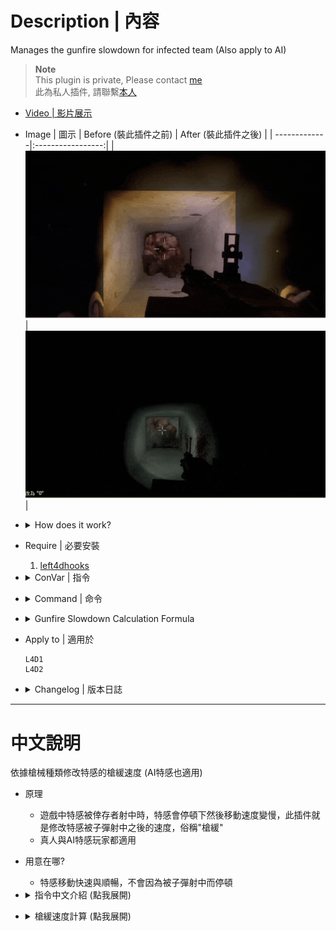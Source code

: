 # Description | 內容
Manages the gunfire slowdown for infected team (Also apply to AI)

> __Note__ <br/>
This plugin is private, Please contact [me](https://github.com/fbef0102/Game-Private_Plugin#私人插件列表-private-plugins-list)<br/>
此為私人插件, 請聯繫[本人](https://github.com/fbef0102/Game-Private_Plugin#私人插件列表-private-plugins-list)

* [Video | 影片展示](https://youtu.be/TtGyesF7mhs)

* Image | 圖示
	| Before (裝此插件之前)  			| After (裝此插件之後) |
	| -------------|:-----------------:|
	| ![l4d_si_slowdown_gunfire_1](image/l4d_si_slowdown_gunfire_1.gif)|![l4d_si_slowdown_gunfire_2](image/l4d_si_slowdown_gunfire_2.gif)|

* <details><summary>How does it work?</summary>

	* Modify movement speed while special infected get shot by survivor
	* No gunfire slowdown, make special infected move faster and smoother
	* Apply to both human and AI infected
</details>

* Require | 必要安裝
	1. [left4dhooks](https://forums.alliedmods.net/showthread.php?t=321696)

* <details><summary>ConVar | 指令</summary>

	* cfg/sourcemod/l4d_si_slowdown_gunfire.cfg
		```php
		// Maximum slowdown from gunfire for AI SI (-1: Game default settings; 0.0: No slowdown, 0.01-1.0: 1%%-100%% slowdown)
		l4d_si_slowdown_gunfire_ai "0.0"

		// Maximum slowdown from gunfire for SI Player (-1: Game default settings; 0.0: No slowdown, 0.01-1.0: 1%%-100%% slowdown)
		l4d_si_slowdown_gunfire_player "0.0"

		// Maximum slowdown from gunfire for the AI Tank (-1: Game default settings; 0.0: No slowdown, 0.01-1.0: 1%%-100%% slowdown)
		l4d_si_slowdown_gunfire_tank_ai "0.17"

		// Maximum slowdown from gunfire for the Tank Player (-1: Game default settings; 0.0: No slowdown, 0.01-1.0: 1%%-100%% slowdown)
		l4d_si_slowdown_gunfire_tank_player "0.1"

		// Fire causes this much slowdown * SI/Tank Maximum slowdown. (-1: Game default settings; 0.0: No slowdown)
		l4d_si_slowdown_gunfire_fire_percent "0.0"

		// Pistols cause this much slowdown * SI/Tank Maximum slowdown. (-1: Game default settings; 0.0: No slowdown)
		l4d_si_slowdown_gunfire_pistol_percent "-1.0"

		// Deagles cause this much slowdown * SI/Tank Maximum slowdown. (-1: Game default settings; 0.0: No slowdown)
		l4d_si_slowdown_deagle_percent "0.3"

		// Unsilenced uzis cause this much slowdown * SI/Tank Maximum slowdown. (-1: Game default settings; 0.0: No slowdown)
		l4d_si_slowdown_gunfire_uzi_percent "0.3"

		// MP5s cause this much slowdown * SI/Tank Maximum slowdown. (-1: Game default settings; 0.0: No slowdown)
		l4d_si_slowdown_gunfire_mp5_percent "0.32"

		// Silenced Uzis cause this much slowdown * SI/Tank Maximum slowdown. (-1: Game default settings; 0.0: No slowdown)
		l4d_si_slowdown_gunfire_mac_percent "0.3"

		// AKs cause this much slowdown * SI/Tank Maximum slowdown. (-1: Game default settings; 0.0: No slowdown)
		l4d_si_slowdown_gunfire_ak_percent "0.6"

		// M4s cause this much slowdown * SI/Tank Maximum slowdown. (-1: Game default settings; 0.0: No slowdown)
		l4d_si_slowdown_gunfire_m4_percent "0.6"

		// Scars cause this much slowdown * SI/Tank Maximum slowdown. (-1: Game default settings; 0.0: No slowdown)
		l4d_si_slowdown_gunfire_scar_percent "0.6"

		// Pump Shotguns cause this much slowdown * SI/Tank Maximum slowdown. (-1: Game default settings; 0.0: No slowdown)
		l4d_si_slowdown_gunfire_pump_percent "0.6"

		// Chrome Shotguns cause this much slowdown * SI/Tank Maximum slowdown. (-1: Game default settings; 0.0: No slowdown)
		l4d_si_slowdown_gunfire_chrome_percent "0.6"

		// Auto Shotguns cause this much slowdown * SI/Tank Maximum slowdown. (-1: Game default settings; 0.0: No slowdown)
		l4d_si_slowdown_gunfire_auto_percent "0.6"

		// Hunting Rifles cause this much slowdown * SI/Tank Maximum slowdown. (-1: Game default settings; 0.0: No slowdown)
		l4d_si_slowdown_gunfire_rifle_percent "0.6"

		// Scouts cause this much slowdown * SI/Tank Maximum slowdown. (-1: Game default settings; 0.0: No slowdown)
		l4d_si_slowdown_gunfire_scout_percent "0.8"

		// Military Rifles cause this much slowdown * SI/Tank Maximum slowdown. (-1: Game default settings; 0.0: No slowdown)
		l4d_si_slowdown_gunfire_military_percent "0.6"

		// AWP cause this much slowdown * SI/Tank Maximum slowdown. (-1: Game default settings; 0.0: No slowdown)
		l4d_si_slowdown_gunfire_awp_percent "0.8"

		// M60 cause this much slowdown * SI/Tank Maximum slowdown. (-1: Game default settings; 0.0: No slowdown)
		l4d_si_slowdown_gunfire_m60_percent "1.0"

		// Grenade Launcher cause this much slowdown * SI/Tank Maximum slowdown. (-1: Game default settings; 0.0: No slowdown)
		l4d_si_slowdown_gunfire_grenade_launcher_percent "1.0"

		// Minigun cause this much slowdown * SI/Tank Maximum slowdown. (-1: Game default settings; 0.0: No slowdown)
		l4d_si_slowdown_gunfire_minigun_percent "-1.0"

		// 50cal Machine gun cause this much slowdown * SI/Tank Maximum slowdown. (-1: Game default settings; 0.0: No slowdown)
		l4d_si_slowdown_gunfire_50cal_percent "-1.0"

		// Bomb Explosion cause this much slowdown * SI/Tank Maximum slowdown. (-1: Game default settings; 0.0: No slowdown)
		l4d_si_slowdown_gunfire_bomb_percent "-1.0"

		// Slowdown multiplier when crouch, _weapon_percent * SI/Tank Maximum slowdown * this value. (-1: Unchanged; 0.0: No slowdown)
		l4d_si_slowdown_gunfire_crouch_multi "0.5"
		```
</details>

* <details><summary>Command | 命令</summary>
	
	None
</details>

* <details><summary>Gunfire Slowdown Calculation Formula</summary>
	
	* Tank current speed is 210
		```php
		// If AI Tank being shot by ak47 bullet, speed is 210 - (210 * 0.17 * 0.6) = 188
		// If Tank Player being shot by ak47 bullet, speed is 210 - (210 * 0.1 * 0.6) = 197
		l4d_si_slowdown_gunfire_tank_ai "0.17"
		l4d_si_slowdown_gunfire_tank_player "0.1"
		l4d_si_slowdown_gunfire_ak_percent "0.6"
		```

	* Infected
		```php
		// If AI Infected being shot by any weapon, game default slowdown settings
		l4d_si_slowdown_gunfire_ai "-1.0"

		// If Infected Player being shot by any weapon, no slowdown
		l4d_si_slowdown_gunfire_player "0.0"
		```

	* Tank crouch speed is 75
		```php
		// If Tank Player being shot by ak47 bullet when crouch, speed is 75 - (75 * 0.8 * 1.0 * 0.5) = 45
		l4d_si_slowdown_gunfire_tank_player "0.8"
		l4d_si_slowdown_gunfire_ak_percent "1.0"

		l4d_si_slowdown_gunfire_crouch_multi "0.5"
		```
</details>

* Apply to | 適用於
	```
	L4D1
	L4D2
	```

* <details><summary>Changelog | 版本日誌</summary>

	* v1.1h (2024-2-28)
		* Control slowdown when crouch
		* Update cvars

	* v1.0h (2024-2-6)
		* Update cvars
		* Add MP5 and bomb explosion

	* v3.1 (2023-2-13)
		* Add a cvar
		* Remodify cvar name

	* v3.0
		* Remove water slowdown, couch speed control, only gunfire slowdown control
		* Add all weapons gunfire slowdown control including Minigun and 50cal Machine gun
		* Add AI infected and Player infected cvars
		* Modify gunfire slowdown calculation formula
		* Support L4D1

	* v2.7.1
		* [By Visor, Sir, darkid, Forgetest, A1m`, Derpduck](https://github.com/SirPlease/L4D2-Competitive-Rework/blob/master/addons/sourcemod/scripting/l4d2_slowdown_control.sp)
</details>

- - - -
# 中文說明
依據槍械種類修改特感的槍緩速度 (AI特感也適用)

* 原理
	* 遊戲中特感被倖存者射中時，特感會停頓下然後移動速度變慢，此插件就是修改特感被子彈射中之後的速度，俗稱"槍緩"
	* 真人與AI特感玩家都適用

* 用意在哪?
	* 特感移動快速與順暢，不會因為被子彈射中而停頓

* <details><summary>指令中文介紹 (點我展開)</summary>

	* cfg/sourcemod/l4d_si_slowdown_gunfire.cfg
		```php
		// AI 特感的槍緩 (-1: 遊戲預設; 0.0: 無槍緩，滿速移動, 0.01-1.0: 1%%-100%% 槍緩減少移動速度)
		l4d_si_slowdown_gunfire_ai "0.0"

		// 真人特感玩家的槍緩 (-1: 遊戲預設; 0.0: 無槍緩，滿速移動, 0.01-1.0: 1%%-100%% 槍緩減少移動速度)
		l4d_si_slowdown_gunfire_player "0.0"

		// AI Tank的槍緩 (-1: 遊戲預設; 0.0: 無槍緩，滿速移動, 0.01-1.0: 1%%-100%% 槍緩減少移動速度)
		l4d_si_slowdown_gunfire_tank_ai "0.17"

		// 真人Tank的槍緩 (-1: 遊戲預設; 0.0: 無槍緩，滿速移動, 0.01-1.0: 1%%-100%% 槍緩減少移動速度)
		l4d_si_slowdown_gunfire_tank_player "0.1"

		// 火焰傷害造成速度變慢，移動速度計算：此數值乘上 特感/Tank的槍緩值. (-1:遊戲預設; 0.0: 無緩慢，滿速移動)
		l4d_si_slowdown_gunfire_fire_percent "0.0"

		// 手槍傷害造成速度變慢，移動速度計算：此數值乘上 特感/Tank的槍緩值. (-1:遊戲預設; 0.0: 無槍緩，滿速移動)
		l4d_si_slowdown_gunfire_pistol_percent "-1.0"

		// 瑪格南手槍傷害造成速度變慢，移動速度計算：此數值乘上 特感/Tank的槍緩值. (-1:遊戲預設; 0.0: 無槍緩，滿速移動)
		l4d_si_slowdown_gunfire_deagle_percent "0.3"

		// UZI機槍 傷害造成速度變慢，移動速度計算：此數值乘上 特感/Tank的槍緩值. (-1:遊戲預設; 0.0: 無槍緩，滿速移動)
		l4d_si_slowdown_gunfire_uzi_percent "0.3"

		// MP5機槍 傷害造成速度變慢，移動速度計算：此數值乘上 特感/Tank的槍緩值. (-1:遊戲預設; 0.0: 無槍緩，滿速移動)
		l4d_si_slowdown_gunfire_mp5_percent "0.32"

		// 消音機槍 傷害造成速度變慢，移動速度計算：此數值乘上 特感/Tank的槍緩值. (-1:遊戲預設; 0.0: 無槍緩，滿速移動)
		l4d_si_slowdown_gunfire_mac_percent "0.3"

		// AK47 傷害造成速度變慢，移動速度計算：此數值乘上 特感/Tank的槍緩值. (-1:遊戲預設; 0.0: 無槍緩，滿速移動)
		l4d_si_slowdown_gunfire_ak_percent "0.6"

		// M16步槍 傷害造成速度變慢，移動速度計算：此數值乘上 特感/Tank的槍緩值. (-1:遊戲預設; 0.0: 無槍緩，滿速移動)
		l4d_si_slowdown_gunfire_m4_percent "0.6"

		// 三連發步槍 傷害造成速度變慢，移動速度計算：此數值乘上 特感/Tank的槍緩值. (-1:遊戲預設; 0.0: 無槍緩，滿速移動)
		l4d_si_slowdown_gunfire_scar_percent "0.6"

		// 木製單發散彈槍 傷害造成速度變慢，移動速度計算：此數值乘上 特感/Tank的槍緩值. (-1:遊戲預設; 0.0: 無槍緩，滿速移動)
		l4d_si_slowdown_gunfire_pump_percent "0.6"

		// 鐵製單發散彈槍 傷害造成速度變慢，移動速度計算：此數值乘上 特感/Tank的槍緩值. (-1:遊戲預設; 0.0: 無槍緩，滿速移動)
		l4d_si_slowdown_gunfire_chrome_percent "0.6"

		// 自動連發散彈槍 傷害造成速度變慢，移動速度計算：此數值乘上 特感/Tank的槍緩值. (-1:遊戲預設; 0.0: 無槍緩，滿速移動)
		l4d_si_slowdown_gunfire_auto_percent "0.6"

		// 獵槍 傷害造成速度變慢，移動速度計算：此數值乘上 特感/Tank的槍緩值. (-1:遊戲預設; 0.0: 無槍緩，滿速移動)
		l4d_si_slowdown_gunfire_rifle_percent "0.6"

		// Scout狙擊槍 傷害造成速度變慢，移動速度計算：此數值乘上 特感/Tank的槍緩值. (-1:遊戲預設; 0.0: 無槍緩，滿速移動)
		l4d_si_slowdown_gunfire_scout_percent "0.8"

		// 軍用狙擊槍 傷害造成速度變慢，移動速度計算：此數值乘上 特感/Tank的槍緩值. (-1:遊戲預設; 0.0: 無槍緩，滿速移動)
		l4d_si_slowdown_gunfire_military_percent "0.6"

		// AWP 傷害造成速度變慢，移動速度計算：此數值乘上 特感/Tank的槍緩值. (-1:遊戲預設; 0.0: 無槍緩，滿速移動)
		l4d_si_slowdown_gunfire_awp_percent "0.8"

		// M60 重型機關槍 傷害造成速度變慢，移動速度計算：此數值乘上 特感/Tank的槍緩值. (-1:遊戲預設; 0.0: 無槍緩，滿速移動)
		l4d_si_slowdown_gunfire_m60_percent "1.0"

		// 榴彈發射器 傷害造成速度變慢，移動速度計算：此數值乘上 特感/Tank的槍緩值. (-1:遊戲預設; 0.0: 無槍緩，滿速移動)
		l4d_si_slowdown_gunfire_grenade_launcher_percent "1.0"

		// Mini 機關槍砲台，傷害造成速度變慢，移動速度計算：此數值乘上 特感/Tank的槍緩值. (-1:遊戲預設; 0.0: 無槍緩，滿速移動)
		l4d_si_slowdown_gunfire_minigun_percent "-1.0"

		// 50cal 機關槍，傷害造成速度變慢，移動速度計算：此數值乘上 特感/Tank的槍緩值. (-1:遊戲預設; 0.0: 無槍緩，滿速移動)
		l4d_si_slowdown_gunfire_50cal_percent "-1.0"

		// 土製炸彈 傷害造成速度變慢，移動速度計算：此數值乘上 特感/Tank的槍緩值. (-1:遊戲預設; 0.0: 無槍緩，滿速移動)
		l4d_si_slowdown_gunfire_bomb_percent "-1.0"

		// 特感蹲下時的槍緩速度倍率調整, l4d_slowdown_武器_percent 乘上 特感/Tank的槍緩值 乘上 此數值. (-1: 不改變槍緩; 0.0: 無槍緩，滿速移動)
		l4d_si_slowdown_gunfire_crouch_multi "0.5"
		```
</details>

* <details><summary>槍緩速度計算 (點我展開)</summary>

	* Tank移動速度為210
		```php
		// AI Tank被AK47射中時，速度變成210 - (210 * 0.17 * 0.6) = 188
		// 真人Tank被AK47射中時，速度變成210 - (210 * 0.1 * 0.6) = 197
		l4d_si_slowdown_gunfire_ai "0.17"
		l4d_si_slowdown_gunfire_player "0.1"
		l4d_si_slowdown_gunfire_ak_percent "0.6"
		```

	* 當特感射中
		```php
		// 當AI特感被任一槍械射中時，槍緩減速為遊戲預設
		l4d_si_slowdown_gunfire_ai "-1.0"

		// 當真人特感被任一槍械射中時，沒有槍緩減速
		l4d_si_slowdown_gunfire_player "0.0"
		```

	* Tank蹲下速度為75
		```php
		// 真人Tank蹲下狀態被AK47射中時，速度變成 75 - (75 * 0.8 * 1.0 * 0.5) = 45
		l4d_si_slowdown_gunfire_tank_player "0.8"
		l4d_si_slowdown_gunfire_ak_percent "1.0"

		l4d_si_slowdown_gunfire_crouch_multi "0.5"
		```
</details>
